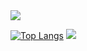 <img src="https://capsule-render.vercel.app/api?type=waving&color=EAD1DC&height=150&section=header" />



[![Top Langs](https://github-readme-stats.vercel.app/api/top-langs/?username=yeonhee314)](https://github.com/anuraghazra/github-readme-stats)
<img src="https://capsule-render.vercel.app/api?type=waving&color=f2e3ea&height=150&section=footer" />


<!--
**yeonhee314/yeonhee314** is a ✨ _special_ ✨ repository because its `README.md` (this file) appears on your GitHub profile.

Here are some ideas to get you started:

- 🔭 I’m currently working on ...
- 🌱 I’m currently learning ...
- 👯 I’m looking to collaborate on ...
- 🤔 I’m looking for help with ...
- 💬 Ask me about ...
- 📫 How to reach me: ...
- 😄 Pronouns: ...
- ⚡ Fun fact: ...
-->
